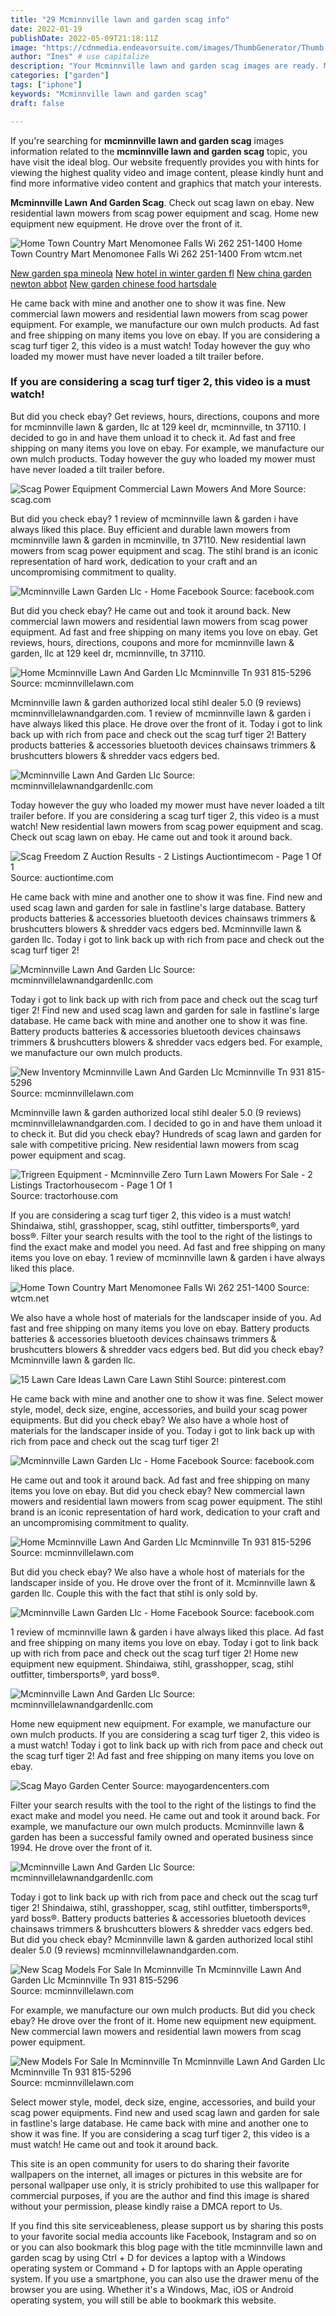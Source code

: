 ```yaml
---
title: "29 Mcminnville lawn and garden scag info"
date: 2022-01-19
publishDate: 2022-05-09T21:18:11Z
image: "https://cdnmedia.endeavorsuite.com/images/ThumbGenerator/Thumb.aspx?img=http%3A%2F%2Fcdnmedia.endeavorsuite.com%2Fimages%2Fcatalogs%2F21228%2Fproducts%2Fdetail%2F308b71da-44e2-4088-9212-1b2f04ed25c8.jpg&amp;mw=725&amp;mh=500&amp;f=1&amp;fz=1"
author: "Ines" # use capitalize
description: "Your Mcminnville lawn and garden scag images are ready. Mcminnville lawn and garden scag are a topic that is being searched for and liked by netizens now. You can Get the Mcminnville lawn and garden scag files here. Find and Download all royalty-free photos."
categories: ["garden"]
tags: ["iphone"]
keywords: "Mcminnville lawn and garden scag"
draft: false

---
```


If you're searching for **mcminnville lawn and garden scag** images information related to the **mcminnville lawn and garden scag** topic, you have visit the ideal  blog.  Our website frequently  provides you with  hints  for viewing  the highest  quality video and image  content, please kindly hunt and find more informative video content and graphics  that match your interests.

**Mcminnville Lawn And Garden Scag**. Check out scag lawn on ebay. New residential lawn mowers from scag power equipment and scag. Home new equipment new equipment. He drove over the front of it.

![Home Town Country Mart Menomonee Falls Wi 262 251-1400](https://cdnmedia.endeavorsuite.com/images/corporate/webdesign/merchslides/scag/scag.jpg "Home Town Country Mart Menomonee Falls Wi 262 251-1400")
Home Town Country Mart Menomonee Falls Wi 262 251-1400 From wtcm.net

[New garden spa mineola](/new-garden-spa-mineola/)
[New hotel in winter garden fl](/new-hotel-in-winter-garden-fl/)
[New china garden newton abbot](/new-china-garden-newton-abbot/)
[New garden chinese food hartsdale](/new-garden-chinese-food-hartsdale/)

He came back with mine and another one to show it was fine. New commercial lawn mowers and residential lawn mowers from scag power equipment. For example, we manufacture our own mulch products. Ad fast and free shipping on many items you love on ebay. If you are considering a scag turf tiger 2, this video is a must watch! Today however the guy who loaded my mower must have never loaded a tilt trailer before.

### If you are considering a scag turf tiger 2, this video is a must watch!

But did you check ebay? Get reviews, hours, directions, coupons and more for mcminnville lawn &amp; garden, llc at 129 keel dr, mcminnville, tn 37110. I decided to go in and have them unload it to check it. Ad fast and free shipping on many items you love on ebay. For example, we manufacture our own mulch products. Today however the guy who loaded my mower must have never loaded a tilt trailer before.


![Scag Power Equipment Commercial Lawn Mowers And More](https://www.scag.com/wp-content/uploads/2020/01/scag-LibertyZ_armrests-studio_hero.png "Scag Power Equipment Commercial Lawn Mowers And More")
Source: scag.com

But did you check ebay? 1 review of mcminnville lawn &amp; garden i have always liked this place. Buy efficient and durable lawn mowers from mcminnville lawn &amp; garden in mcminville, tn 37110. New residential lawn mowers from scag power equipment and scag. The stihl brand is an iconic representation of hard work, dedication to your craft and an uncompromising commitment to quality.

![Mcminnville Lawn Garden Llc - Home Facebook](https://lookaside.fbsbx.com/lookaside/crawler/media/?media_id=307056506559865&amp;get_thumbnail=1 "Mcminnville Lawn Garden Llc - Home Facebook")
Source: facebook.com

But did you check ebay? He came out and took it around back. New commercial lawn mowers and residential lawn mowers from scag power equipment. Ad fast and free shipping on many items you love on ebay. Get reviews, hours, directions, coupons and more for mcminnville lawn &amp; garden, llc at 129 keel dr, mcminnville, tn 37110.

![Home Mcminnville Lawn And Garden Llc Mcminnville Tn 931 815-5296](https://cdnmedia.endeavorsuite.com/images/ThumbGenerator/Thumb.aspx?img=//cdnmedia.endeavorsuite.com/images/organizationsstg/b0802afc-205b-4ef9-8294-895dd67ed0f7/CTAs/cta-1.png&amp;v=1611179595283&amp;mw=478&amp;mh=300&amp;f=1 "Home Mcminnville Lawn And Garden Llc Mcminnville Tn 931 815-5296")
Source: mcminnvillelawn.com

Mcminnville lawn &amp; garden authorized local stihl dealer 5.0 (9 reviews) mcminnvillelawnandgarden.com. 1 review of mcminnville lawn &amp; garden i have always liked this place. He drove over the front of it. Today i got to link back up with rich from pace and check out the scag turf tiger 2! Battery products batteries &amp; accessories bluetooth devices chainsaws trimmers &amp; brushcutters blowers &amp; shredder vacs edgers bed.

![Mcminnville Lawn And Garden Llc](https://mcminnvillelawnandgardenllc.com/images/mcminnville2.jpg "Mcminnville Lawn And Garden Llc")
Source: mcminnvillelawnandgardenllc.com

Today however the guy who loaded my mower must have never loaded a tilt trailer before. If you are considering a scag turf tiger 2, this video is a must watch! New residential lawn mowers from scag power equipment and scag. Check out scag lawn on ebay. He came out and took it around back.

![Scag Freedom Z Auction Results - 2 Listings Auctiontimecom - Page 1 Of 1](https://media.sandhills.com/img.axd?id=5251139099&amp;wid=4326159703&amp;rwl=False&amp;p=&amp;ext=&amp;w=0&amp;h=0&amp;t=&amp;lp=AT&amp;c=True&amp;wt=False&amp;sz=Max&amp;rt=0&amp;checksum=7pd0747C%2BW%2BtPaKKz6jCRLOU5wLmwzQbwe2vKGVUx9E%3D "Scag Freedom Z Auction Results - 2 Listings Auctiontimecom - Page 1 Of 1")
Source: auctiontime.com

He came back with mine and another one to show it was fine. Find new and used scag lawn and garden for sale in fastline&#039;s large database. Battery products batteries &amp; accessories bluetooth devices chainsaws trimmers &amp; brushcutters blowers &amp; shredder vacs edgers bed. Mcminnville lawn &amp; garden llc. Today i got to link back up with rich from pace and check out the scag turf tiger 2!

![Mcminnville Lawn And Garden Llc](https://mcminnvillelawnandgardenllc.com/images/TigerCatII.jpg "Mcminnville Lawn And Garden Llc")
Source: mcminnvillelawnandgardenllc.com

Today i got to link back up with rich from pace and check out the scag turf tiger 2! Find new and used scag lawn and garden for sale in fastline&#039;s large database. He came back with mine and another one to show it was fine. Battery products batteries &amp; accessories bluetooth devices chainsaws trimmers &amp; brushcutters blowers &amp; shredder vacs edgers bed. For example, we manufacture our own mulch products.

![New Inventory Mcminnville Lawn And Garden Llc Mcminnville Tn 931 815-5296](https://cdnmedia.endeavorsuite.com/images/ThumbGenerator/Thumb.aspx?img=//cdnmedia.endeavorsuite.com/images/organizations/b0802afc-205b-4ef9-8294-895dd67ed0f7/new%20inventory%20-%20ctas/Scag%20Zero%20turn.JPG&amp;v=1613674280551&amp;mw=400&amp;mh=267&amp;f=1?v=20210219091542 "New Inventory Mcminnville Lawn And Garden Llc Mcminnville Tn 931 815-5296")
Source: mcminnvillelawn.com

Mcminnville lawn &amp; garden authorized local stihl dealer 5.0 (9 reviews) mcminnvillelawnandgarden.com. I decided to go in and have them unload it to check it. But did you check ebay? Hundreds of scag lawn and garden for sale with competitive pricing. New residential lawn mowers from scag power equipment and scag.

![Trigreen Equipment - Mcminnville Zero Turn Lawn Mowers For Sale - 2 Listings Tractorhousecom - Page 1 Of 1](https://media.sandhills.com/img.axd?id=7174502363&amp;wid=4326205933&amp;rwl=False&amp;p=&amp;ext=&amp;w=0&amp;h=0&amp;t=&amp;lp=TH&amp;c=True&amp;wt=False&amp;sz=Max&amp;rt=0&amp;checksum=BeOOY8Ebdh%2F4QmwLVNjsEXujpIAQ2x7Mu0vmzG8p4LE%3D "Trigreen Equipment - Mcminnville Zero Turn Lawn Mowers For Sale - 2 Listings Tractorhousecom - Page 1 Of 1")
Source: tractorhouse.com

If you are considering a scag turf tiger 2, this video is a must watch! Shindaiwa, stihl, grasshopper, scag, stihl outfitter, timbersports®, yard boss®. Filter your search results with the tool to the right of the listings to find the exact make and model you need. Ad fast and free shipping on many items you love on ebay. 1 review of mcminnville lawn &amp; garden i have always liked this place.

![Home Town Country Mart Menomonee Falls Wi 262 251-1400](https://cdnmedia.endeavorsuite.com/images/corporate/webdesign/merchslides/scag/scag.jpg "Home Town Country Mart Menomonee Falls Wi 262 251-1400")
Source: wtcm.net

We also have a whole host of materials for the landscaper inside of you. Ad fast and free shipping on many items you love on ebay. Battery products batteries &amp; accessories bluetooth devices chainsaws trimmers &amp; brushcutters blowers &amp; shredder vacs edgers bed. But did you check ebay? Mcminnville lawn &amp; garden llc.

![15 Lawn Care Ideas Lawn Care Lawn Stihl](https://i.pinimg.com/736x/00/a0/7d/00a07dd0858f296c71dc8d7b10e91c3f--lawn-care-cheetahs.jpg "15 Lawn Care Ideas Lawn Care Lawn Stihl")
Source: pinterest.com

He came back with mine and another one to show it was fine. Select mower style, model, deck size, engine, accessories, and build your scag power equipments. But did you check ebay? We also have a whole host of materials for the landscaper inside of you. Today i got to link back up with rich from pace and check out the scag turf tiger 2!

![Mcminnville Lawn Garden Llc - Home Facebook](https://lookaside.fbsbx.com/lookaside/crawler/media/?media_id=3828153097217317 "Mcminnville Lawn Garden Llc - Home Facebook")
Source: facebook.com

He came out and took it around back. Ad fast and free shipping on many items you love on ebay. But did you check ebay? New commercial lawn mowers and residential lawn mowers from scag power equipment. The stihl brand is an iconic representation of hard work, dedication to your craft and an uncompromising commitment to quality.

![Home Mcminnville Lawn And Garden Llc Mcminnville Tn 931 815-5296](https://cdnmedia.endeavorsuite.com/images/organizationsstg/b0802afc-205b-4ef9-8294-895dd67ed0f7/backgrounds/welcome-img.png "Home Mcminnville Lawn And Garden Llc Mcminnville Tn 931 815-5296")
Source: mcminnvillelawn.com

But did you check ebay? We also have a whole host of materials for the landscaper inside of you. He drove over the front of it. Mcminnville lawn &amp; garden llc. Couple this with the fact that stihl is only sold by.

![Mcminnville Lawn Garden Llc - Home Facebook](https://lookaside.fbsbx.com/lookaside/crawler/media/?media_id=2445938788772095 "Mcminnville Lawn Garden Llc - Home Facebook")
Source: facebook.com

1 review of mcminnville lawn &amp; garden i have always liked this place. Ad fast and free shipping on many items you love on ebay. Today i got to link back up with rich from pace and check out the scag turf tiger 2! Home new equipment new equipment. Shindaiwa, stihl, grasshopper, scag, stihl outfitter, timbersports®, yard boss®.

![Mcminnville Lawn And Garden Llc](https://mcminnvillelawnandgardenllc.com/images/mcminnvilleinside.jpg "Mcminnville Lawn And Garden Llc")
Source: mcminnvillelawnandgardenllc.com

Home new equipment new equipment. For example, we manufacture our own mulch products. If you are considering a scag turf tiger 2, this video is a must watch! Today i got to link back up with rich from pace and check out the scag turf tiger 2! Ad fast and free shipping on many items you love on ebay.

![Scag Mayo Garden Center](https://www.mayogardencenters.com/wp-content/uploads/2018/05/scag-tiger-960x640.jpg "Scag Mayo Garden Center")
Source: mayogardencenters.com

Filter your search results with the tool to the right of the listings to find the exact make and model you need. He came out and took it around back. For example, we manufacture our own mulch products. Mcminnville lawn &amp; garden has been a successful family owned and operated business since 1994. He drove over the front of it.

![Mcminnville Lawn And Garden Llc](https://mcminnvillelawnandgardenllc.com/images/TurfTigerII.jpg "Mcminnville Lawn And Garden Llc")
Source: mcminnvillelawnandgardenllc.com

Today i got to link back up with rich from pace and check out the scag turf tiger 2! Shindaiwa, stihl, grasshopper, scag, stihl outfitter, timbersports®, yard boss®. Battery products batteries &amp; accessories bluetooth devices chainsaws trimmers &amp; brushcutters blowers &amp; shredder vacs edgers bed. But did you check ebay? Mcminnville lawn &amp; garden authorized local stihl dealer 5.0 (9 reviews) mcminnvillelawnandgarden.com.

![New Scag Models For Sale In Mcminnville Tn Mcminnville Lawn And Garden Llc Mcminnville Tn 931 815-5296](https://cdnmedia.endeavorsuite.com/images/ThumbGenerator/Thumb.aspx?img=http%3A%2F%2Fcdnmedia.endeavorsuite.com%2Fimages%2Fcatalogs%2F21228%2Fproducts%2Fdetail%2F312025b4-0532-4c2b-a0ea-787bdf8f6a3b.jpg&amp;mw=725&amp;mh=500&amp;fz=1 "New Scag Models For Sale In Mcminnville Tn Mcminnville Lawn And Garden Llc Mcminnville Tn 931 815-5296")
Source: mcminnvillelawn.com

For example, we manufacture our own mulch products. But did you check ebay? He drove over the front of it. Home new equipment new equipment. New commercial lawn mowers and residential lawn mowers from scag power equipment.

![New Models For Sale In Mcminnville Tn Mcminnville Lawn And Garden Llc Mcminnville Tn 931 815-5296](https://cdnmedia.endeavorsuite.com/images/ThumbGenerator/Thumb.aspx?img=http%3A%2F%2Fcdnmedia.endeavorsuite.com%2Fimages%2Fcatalogs%2F21228%2Fproducts%2Fdetail%2F308b71da-44e2-4088-9212-1b2f04ed25c8.jpg&amp;mw=725&amp;mh=500&amp;f=1&amp;fz=1 "New Models For Sale In Mcminnville Tn Mcminnville Lawn And Garden Llc Mcminnville Tn 931 815-5296")
Source: mcminnvillelawn.com

Select mower style, model, deck size, engine, accessories, and build your scag power equipments. Find new and used scag lawn and garden for sale in fastline&#039;s large database. He came back with mine and another one to show it was fine. If you are considering a scag turf tiger 2, this video is a must watch! He came out and took it around back.

This site is an open community for users to do sharing their favorite wallpapers on the internet, all images or pictures in this website are for personal wallpaper use only, it is stricly prohibited to use this wallpaper for commercial purposes, if you are the author and find this image is shared without your permission, please kindly raise a DMCA report to Us.

If you find this site serviceableness, please support us by sharing this posts to your favorite social media accounts like Facebook, Instagram and so on or you can also bookmark this blog page with the title mcminnville lawn and garden scag by using Ctrl + D for devices a laptop with a Windows operating system or Command + D for laptops with an Apple operating system. If you use a smartphone, you can also use the drawer menu of the browser you are using. Whether it's a Windows, Mac, iOS or Android operating system, you will still be able to bookmark this website.
